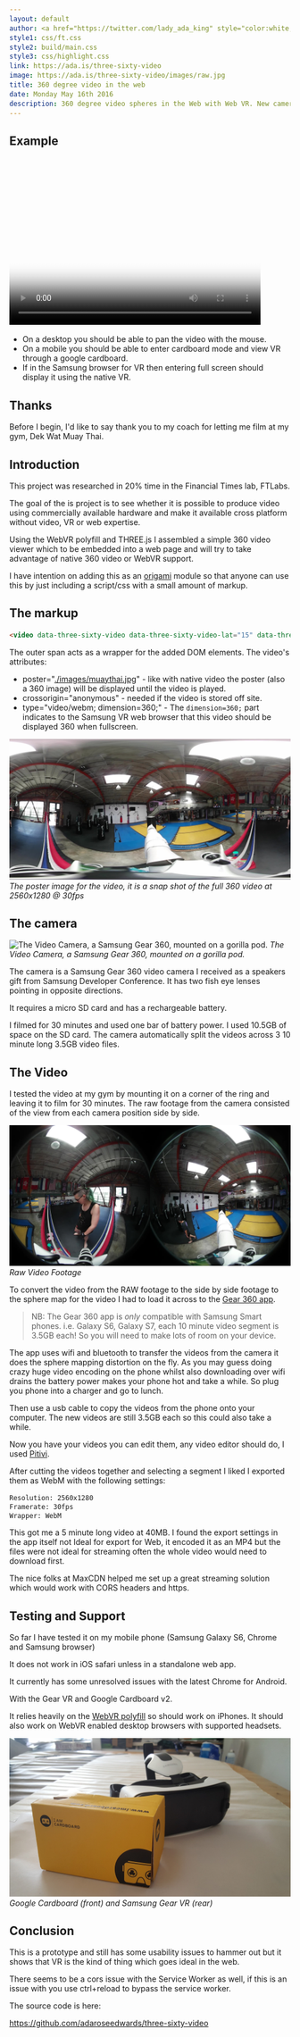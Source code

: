 ```yaml
---
layout: default
author: <a href="https://twitter.com/lady_ada_king" style="color:white;">Ada Rose Edwards</a>
style1: css/ft.css
style2: build/main.css
style3: css/highlight.css
link: https://ada.is/three-sixty-video
image: https://ada.is/three-sixty-video/images/raw.jpg
title: 360 degree video in the web
date: Monday May 16th 2016
description: 360 degree video spheres in the Web with Web VR. New cameras and the advent of VR heralds a new era of immersive video experiences.
---
```


## Example

<p><video data-three-sixty-video data-three-sixty-video-lat="15" data-three-sixty-video-long="0" poster="./images/muaythai.jpg" src="https://ada-pull-zone-egnalefgk5.netdna-ssl.com/mt2.webm" width="450" height="300" controls crossorigin="anonymous" type="video/webm; dimension=360;"></video>
<script src="build/main.js"></script></p>

* On a desktop you should be able to pan the video with the mouse.
* On a mobile you should be able to enter cardboard mode and view VR through a google cardboard.
* If in the Samsung browser for VR then entering full screen should display it using the native VR.

## Thanks

Before I begin, I'd like to say thank you to my coach for letting me film at my gym, Dek Wat Muay Thai.

## Introduction

This project was researched in 20% time in the Financial Times lab, FTLabs.

The goal of the is project is to see whether it is possible to produce video using commercially available hardware and make it available cross platform without video, VR or web expertise.

Using the WebVR polyfill and THREE.js I assembled a simple 360 video viewer which to be embedded into a web page and will try to take advantage of native 360 video or WebVR support.

I have intention on adding this as an [origami](http://origami.ft.com/) module so that anyone can use this by just including a script/css with a small amount of markup.

## The markup

```html
<video data-three-sixty-video data-three-sixty-video-lat="15" data-three-sixty-video-long="0" poster="./images/muaythai.jpg" src="https://ada-pull-zone-egnalefgk5.netdna-ssl.com/mt2.webm" width="450" height="300" controls crossorigin="anonymous" type="video/webm; dimension=360;">
```

The outer span acts as a wrapper for the added DOM elements. The video's attributes:

* poster="[./images/muaythai.jpg](./images/muaythai.jpg)" - like with native video the poster (also a 360 image) will be displayed until the video is played.
* crossorigin="anonymous" - needed if the video is stored off site.
* type="video/webm; dimension=360;" - The `dimension=360;` part indicates to the Samsung VR web browser that this video should be displayed 360 when fullscreen.

![Video Snapshot](./images/muaythai.jpg)
*The poster image for the video, it is a snap shot of the full 360 video at 2560x1280 @ 30fps*

## The camera

![The Video Camera, a Samsung Gear 360, mounted on a gorilla pod.](./images/notes-camera.jpg)
*The Video Camera, a Samsung Gear 360, mounted on a gorilla pod.*

The camera is a Samsung Gear 360 video camera I received as a speakers gift from Samsung Developer Conference. It has two fish eye lenses pointing in opposite directions.

It requires a micro SD card and has a rechargeable battery.

I filmed for 30 minutes and used one bar of battery power. I used 10.5GB of space on the SD card. The camera automatically split the videos across 3 10 minute long 3.5GB  video files.

## The Video

I tested the video at my gym by mounting it on a corner of the ring and leaving it to film for 30 minutes. The raw footage from the camera consisted of the view from each camera position side by side.

![Raw Video Footage](./images/raw.jpg)
*Raw Video Footage*

To convert the video from the RAW footage to the side by side footage to the sphere map for the video I had to load it across to the [Gear 360 app](https://play.google.com/store/apps/details?id=com.samsung.android.samsunggear360manager&hl=en).

> NB: The Gear 360 app is *only* compatible with Samsung Smart phones. i.e. Galaxy S6, Galaxy S7, each 10 minute video segment is 3.5GB each! So you will need to make lots of room on your device.

The app uses wifi and bluetooth to transfer the videos from the camera it does the sphere mapping distortion on the fly. As you may guess doing crazy huge video encoding on the phone whilst also downloading over wifi drains the battery power makes your phone hot and take a while. So plug you phone into a charger and go to lunch.

Then use a usb cable to copy the videos from the phone onto your computer. The new videos are still 3.5GB each so this could also take a while.

Now you have your videos you can edit them, any video editor should do, I used [Pitivi](http://www.pitivi.org/).

After cutting the videos together and selecting a segment I liked I exported them as WebM with the following settings:

```
Resolution: 2560x1280
Framerate: 30fps
Wrapper: WebM
```

This got me a 5 minute long video at 40MB. I found the export settings in the app itself not Ideal for export for Web, it encoded it as an MP4 but the files were not ideal for streaming often the whole video would need to download first.

The nice folks at MaxCDN helped me set up a great streaming solution which would work with CORS headers and https.

## Testing and Support

So far I have tested it on my mobile phone (Samsung Galaxy S6, Chrome and Samsung browser)

It does not work in iOS safari unless in a standalone web app.

It currently has some unresolved issues with the latest Chrome for Android.

With the Gear VR and Google Cardboard v2.

It relies heavily on the [WebVR polyfill](https://github.com/borismus/webvr-polyfill) so should work on iPhones. It should also work on WebVR enabled desktop browsers with supported headsets.

![VR headsets](./images/vr.jpg)
*Google Cardboard (front) and Samsung Gear VR (rear)*

## Conclusion

This is a prototype and still has some usability issues to hammer out but it shows that VR is the kind of thing which goes ideal in the web.

There seems to be a cors issue with the Service Worker as well, if this is an issue with you use ctrl+reload to bypass the service worker.

The source code is here:

https://github.com/adaroseedwards/three-sixty-video
